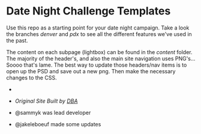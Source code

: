 Date Night Challenge Templates
===

Use this repo as a starting point for your date night campaign. Take a look the branches *denver* and *pdx* to see all the different features we've used in the past.

The content on each subpage (lightbox) can be found in the _content_ folder. 
The majority of the header's, and also the main site navigation uses PNG's... Soooo that's lame. The best way to update those headers/nav items is to open up the PSD and save out a new png. Then make the necessary changes to the CSS.

-

- _Original Site Built by [DBA](http://dbaworldwide.com)_
- @sammyk was lead developer
- @jakeleboeuf made some updates
